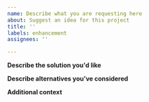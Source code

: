 ```yaml
---
name: Describe what you are requesting here
about: Suggest an idea for this project
title: ''
labels: enhancement
assignees: ''

---
```


<!--
BEFORE YOU CREATE AN ISSUE, PLEASE READ THE BELOW!
- Is this feature request related to the Monika After Story game? If yes, then this is the wrong place to ask, please direct all MAS game issues to https://discord.gg/XjfgvnCvYM
- Has this been asked before? Please check that an issue with the same question is not already open before posting this.
- Is this just a general question, aka not a feature request? Please check out the discussions tab: https://github.com/WeebNetsu/masami/discussions
- Is this about adding more "MODS" to the game? That is related to MAS and not MASAMI, please ask that here: https://discord.gg/XjfgvnCvYM
 -->

**Describe the solution you'd like**
<!-- 
A clear and concise description of what you want to happen. Please be descriptive!
-->

**Describe alternatives you've considered**
<!-- A clear and concise description of any alternative solutions or features you've considered. -->

**Additional context**
<!-- Add any other context or screenshots about the feature request here. -->
